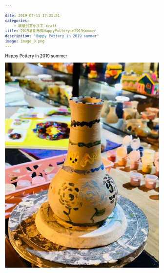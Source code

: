 ```yaml
---

date: 2019-07-11 17:21:51
categories:
    - 暖暖创意小手工-craft
title: 2019暑期乐陶HappyPotteryin2019summer
description: "Happy Pottery in 2019 summer"
image: image_0.png
---
```


Happy Pottery in 2019 summer

![](image_0.png)